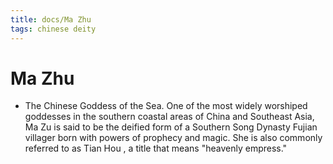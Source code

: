 ```yaml
---
title: docs/Ma Zhu
tags: chinese deity
---
```


# Ma Zhu 
- The Chinese Goddess of the Sea. One of the most widely worshiped goddesses in the southern coastal areas of China and Southeast Asia, Ma Zu is said to be the deified form of a Southern Song Dynasty Fujian villager born with powers of prophecy and magic. She is also commonly referred to as Tian Hou , a title that means "heavenly empress."